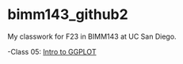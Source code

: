 # bimm143_github2
My classwork for F23 in BIMM143 at UC San Diego.

-Class 05: [Intro to GGPLOT](https://github.com/lhmel/bimm143_github2/blob/main/class05/class05.pdf)
